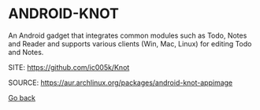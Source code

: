# ANDROID-KNOT

 An Android gadget that integrates common modules such as Todo, 
 Notes and Reader and supports various clients (Win, Mac, Linux) 
 for editing Todo and Notes.

 SITE: https://github.com/ic005k/Knot

 SOURCE: https://aur.archlinux.org/packages/android-knot-appimage

 [Go back](https://portable-linux-apps.github.io/apps.html)
